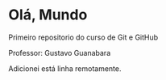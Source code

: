 # Olá, Mundo
 Primeiro repositorio do curso de Git e GitHub 

 Professor: Gustavo Guanabara
 
 Adicionei está linha remotamente.
